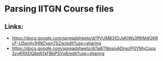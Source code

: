 # Parsing IITGN Course files

## Links:
 - https://docs.google.com/spreadsheets/d/1fVUM831OJsKlWs3flKM4GKRcF-U5pmly1HNOypn7SZw/edit?usp=sharing
 - https://docs.google.com/spreadsheets/d/1a8TNpsiuADnscPGYMyCoos3zyKRXDQ8eN1xFBbPSVo8/edit?usp=sharing